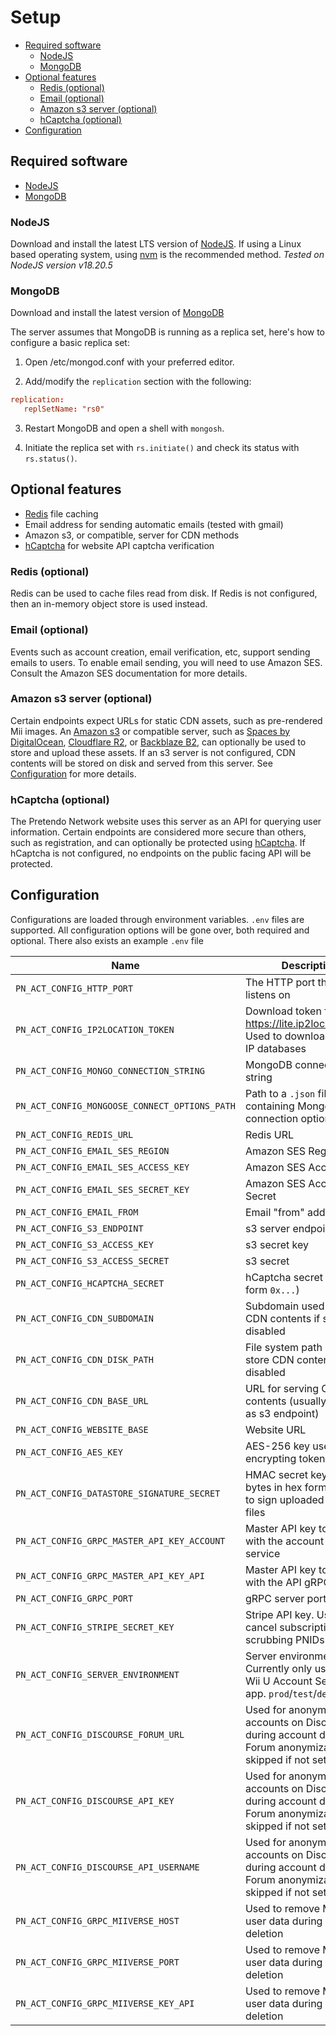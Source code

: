 # Setup

- [Required software](#required-software)
	- [NodeJS](#nodejs)
	- [MongoDB](#mongodb)
- [Optional features](#optional-features)
	- [Redis (optional)](#redis-optional)
	- [Email (optional)](#email-optional)
	- [Amazon s3 server (optional)](#amazon-s3-server-optional)
	- [hCaptcha (optional)](#hcaptcha-optional)
- [Configuration](#configuration)


## Required software

- [NodeJS](https://nodejs.org/)
- [MongoDB](https://www.mongodb.com)

### NodeJS

Download and install the latest LTS version of [NodeJS](https://nodejs.org/). If using a Linux based operating system, using [nvm](https://github.com/nvm-sh/nvm) is the recommended method. _Tested on NodeJS version v18.20.5_

### MongoDB

Download and install the latest version of [MongoDB](https://www.mongodb.com)

The server assumes that MongoDB is running as a replica set, here's how to configure a basic replica set:
1. Open /etc/mongod.conf with your preferred editor.

2. Add/modify the `replication` section with the following:
```conf
replication:
   replSetName: "rs0"
```

3. Restart MongoDB and open a shell with `mongosh`.

4. Initiate the replica set with `rs.initiate()` and check its status with `rs.status()`.

## Optional features

- [Redis](https://redis.io/) file caching
- Email address for sending automatic emails (tested with gmail)
- Amazon s3, or compatible, server for CDN methods
- [hCaptcha](https://hcaptcha.com/) for website API captcha verification

### Redis (optional)

Redis can be used to cache files read from disk. If Redis is not configured, then an in-memory object store is used instead.

### Email (optional)

Events such as account creation, email verification, etc, support sending emails to users. To enable email sending, you will need to use Amazon SES. Consult the Amazon SES documentation for more details.

### Amazon s3 server (optional)

Certain endpoints expect URLs for static CDN assets, such as pre-rendered Mii images. An [Amazon s3](https://aws.amazon.com/s3/) or compatible server, such as [Spaces by DigitalOcean](https://www.digitalocean.com/products/spaces), [Cloudflare R2](https://www.cloudflare.com/products/r2/), or [Backblaze B2](https://www.backblaze.com/b2/docs/), can optionally be used to store and upload these assets. If an s3 server is not configured, CDN contents will be stored on disk and served from this server. See [Configuration](#configuration) for more details.

### hCaptcha (optional)

The Pretendo Network website uses this server as an API for querying user information. Certain endpoints are considered more secure than others, such as registration, and can optionally be protected using [hCaptcha](https://hcaptcha.com/). If hCaptcha is not configured, no endpoints on the public facing API will be protected.

## Configuration

Configurations are loaded through environment variables. `.env` files are supported. All configuration options will be gone over, both required and optional. There also exists an example `.env` file

| Name                                          | Description                                                                                                     | Optional |
| --------------------------------------------- | --------------------------------------------------------------------------------------------------------------- | -------- |
| `PN_ACT_CONFIG_HTTP_PORT`                     | The HTTP port the server listens on                                                                             | No       |
| `PN_ACT_CONFIG_IP2LOCATION_TOKEN`             | Download token for https://lite.ip2location.com. Used to download the local IP databases                        | Yes      |
| `PN_ACT_CONFIG_MONGO_CONNECTION_STRING`       | MongoDB connection string                                                                                       | No       |
| `PN_ACT_CONFIG_MONGOOSE_CONNECT_OPTIONS_PATH` | Path to a `.json` file containing Mongoose connection options                                                   | Yes      |
| `PN_ACT_CONFIG_REDIS_URL`                     | Redis URL                                                                                                       | Yes      |
| `PN_ACT_CONFIG_EMAIL_SES_REGION`              | Amazon SES Region                                                                                               | Yes      |
| `PN_ACT_CONFIG_EMAIL_SES_ACCESS_KEY`          | Amazon SES Access Key                                                                                           | Yes      |
| `PN_ACT_CONFIG_EMAIL_SES_SECRET_KEY`          | Amazon SES Access Secret                                                                                        | Yes      |
| `PN_ACT_CONFIG_EMAIL_FROM`                    | Email "from" address                                                                                            | Yes      |
| `PN_ACT_CONFIG_S3_ENDPOINT`                   | s3 server endpoint                                                                                              | Yes      |
| `PN_ACT_CONFIG_S3_ACCESS_KEY`                 | s3 secret key                                                                                                   | Yes      |
| `PN_ACT_CONFIG_S3_ACCESS_SECRET`              | s3 secret                                                                                                       | Yes      |
| `PN_ACT_CONFIG_HCAPTCHA_SECRET`               | hCaptcha secret (in the form `0x...`)                                                                           | Yes      |
| `PN_ACT_CONFIG_CDN_SUBDOMAIN`                 | Subdomain used to serve CDN contents if s3 is disabled                                                          | Yes      |
| `PN_ACT_CONFIG_CDN_DISK_PATH`                 | File system path used to store CDN contents if s3 is disabled                                                   | Yes      |
| `PN_ACT_CONFIG_CDN_BASE_URL`                  | URL for serving CDN contents (usually the same as s3 endpoint)                                                  | No       |
| `PN_ACT_CONFIG_WEBSITE_BASE`                  | Website URL                                                                                                     | Yes      |
| `PN_ACT_CONFIG_AES_KEY`                       | AES-256 key used for encrypting tokens                                                                          | No       |
| `PN_ACT_CONFIG_DATASTORE_SIGNATURE_SECRET`    | HMAC secret key (16 bytes in hex format) used to sign uploaded DataStore files                                  | No       |
| `PN_ACT_CONFIG_GRPC_MASTER_API_KEY_ACCOUNT`   | Master API key to interact with the account gRPC service                                                        | No       |
| `PN_ACT_CONFIG_GRPC_MASTER_API_KEY_API`       | Master API key to interact with the API gRPC service                                                            | No       |
| `PN_ACT_CONFIG_GRPC_PORT`                     | gRPC server port                                                                                                | No       |
| `PN_ACT_CONFIG_STRIPE_SECRET_KEY`             | Stripe API key. Used to cancel subscriptions when scrubbing PNIDs                                               | Yes      |
| `PN_ACT_CONFIG_SERVER_ENVIRONMENT`            | Server environment. Currently only used by the Wii U Account Settings app. `prod`/`test`/`dev`                  | Yes      |
| `PN_ACT_CONFIG_DISCOURSE_FORUM_URL`           | Used for anonymizing user accounts on Discourse during account deletion. Forum anonymization skipped if not set | No       |
| `PN_ACT_CONFIG_DISCOURSE_API_KEY`             | Used for anonymizing user accounts on Discourse during account deletion. Forum anonymization skipped if not set | No       |
| `PN_ACT_CONFIG_DISCOURSE_API_USERNAME`        | Used for anonymizing user accounts on Discourse during account deletion. Forum anonymization skipped if not set | No       |
| `PN_ACT_CONFIG_GRPC_MIIVERSE_HOST`            | Used to remove Miiverse user data during account deletion                                                       | Yes      |
| `PN_ACT_CONFIG_GRPC_MIIVERSE_PORT`            | Used to remove Miiverse user data during account deletion                                                       | Yes      |
| `PN_ACT_CONFIG_GRPC_MIIVERSE_KEY_API`         | Used to remove Miiverse user data during account deletion                                                       | Yes      |